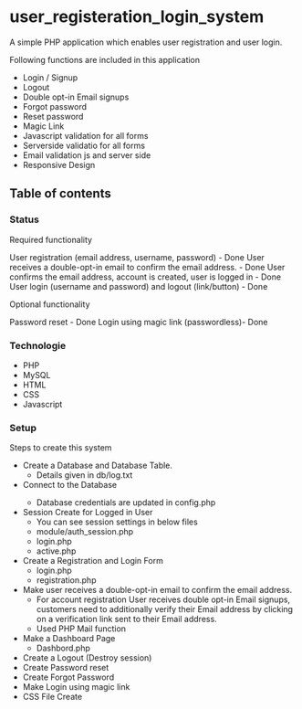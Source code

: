 # user_registeration_login_system
A simple PHP application which enables user registration and user login.

Following functions are included in this application
<ul>
<li>Login / Signup</li>
<li>Logout</li>
<li>Double opt-in Email signups</li>
<li>Forgot password</li>
<li>Reset password</li>
<li>Magic Link</li>
<li>Javascript validation for all forms</li>
<li>Serverside validatio for all forms</li>
<li>Email validation js and server side</li>
<li>Responsive Design</li>
</ul>

## Table of contents

### Status
Required functionality

User registration (email address, username, password) - Done
User receives a double-opt-in email to confirm the email address. - Done
User confirms the email address, account is created, user is logged in - Done
User login (username and password) and logout (link/button) - Done

Optional functionality

Password reset - Done
Login using magic link (passwordless)- Done


### Technologie
<ul>
<li>PHP</li> 
<li>MySQL</li> 
<li>HTML</li>
<li>CSS</li>
<li>Javascript</li>
</ul>

### Setup
Steps to create this system
<ul>
<li>Create a Database and Database Table.
<ul><li> Details given in db/log.txt</li></ul>
  </li>
<li>Connect to the Database</li>
<ul><li>  Database credentials are updated in config.php</li></ul>

<li>Session Create for Logged in User
<ul><li>  You can see session settings in below files</li>
<li> module/auth_session.php</li>
<li> login.php</li>
<li> active.php</li></ul></li>
  
<li>Create a Registration and Login Form
<ul><li> login.php
<li> registration.php</li></ul></li>

<li>Make user receives a double-opt-in email to confirm the email address. 
<ul><li> For account registration User receives  double opt-in Email signups, customers need to additionally verify their Email address by clicking on a verification link sent to their Email address.</li>
  <li>Used PHP Mail function</li>
  </ul></li>

<li>Make a Dashboard Page
<ul><li> Dashbord.php</li></ul></li>

<li>Create a Logout (Destroy session)</li>
<li>Create Password reset</li>
<li>Create Forgot Password</li>
<li>Make Login using magic link</li>
<li>CSS File Create</li>
  </ul>
  


